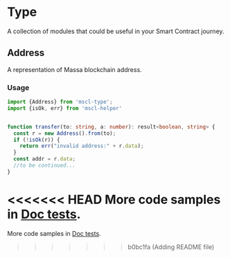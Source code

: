 # Type

A collection of modules that could be useful in your Smart Contract journey.

## Address

A representation of Massa blockchain address.

### Usage

```typescript
import {Address} from 'mscl-type';
import {isOk, err} from 'mscl-helper'


function transfer(to: string, a: number): result<boolean, string> {
  const r = new Address().from(to);
  if (!isOk(r)) {
    return err("invalid address:" + r.data);
  }
  const addr = r.data;
  //to be continued...
}
```

<<<<<<< HEAD
More code samples in [Doc tests](address/address.test.ts#L4).
=======
More code samples in [Doc tests](address/address.test.ts).
>>>>>>> b0bc1fa (Adding README file)
